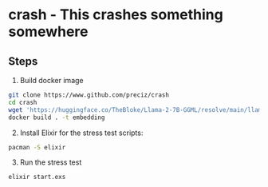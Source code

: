 # crash - This crashes something somewhere

## Steps

1. Build docker image
```bash
git clone https://www.github.com/preciz/crash
cd crash
wget 'https://huggingface.co/TheBloke/Llama-2-7B-GGML/resolve/main/llama-2-7b.ggmlv3.q4_K_M.bin'
docker build . -t embedding
```

2. Install Elixir for the stress test scripts:
```bash
pacman -S elixir
```

3. Run the stress test
```bash
elixir start.exs
```
